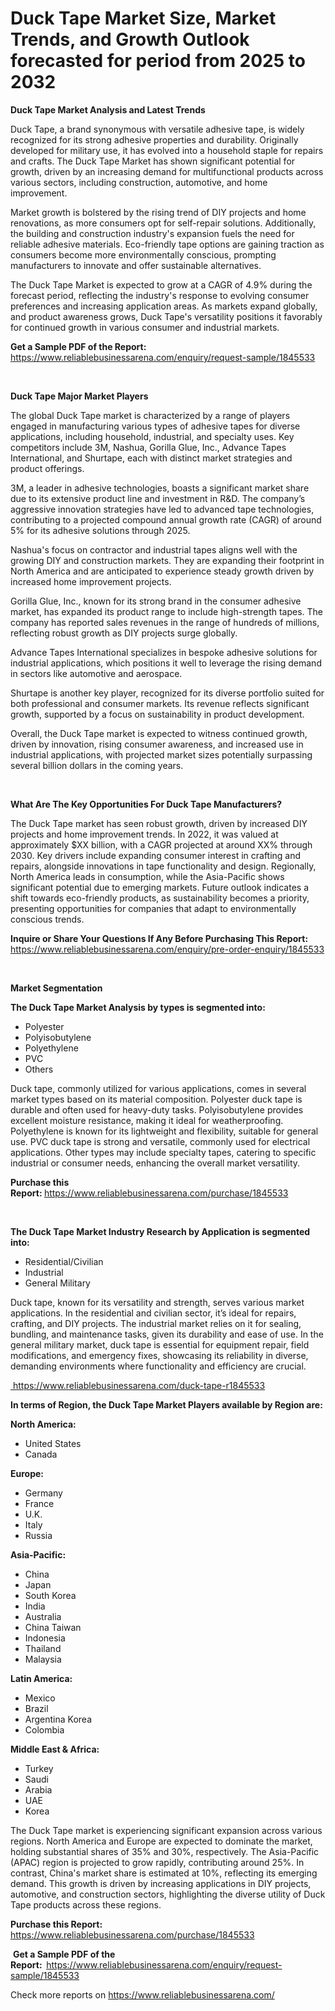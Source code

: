 <p><h1>Duck Tape Market Size, Market Trends, and Growth Outlook forecasted for period from 2025 to 2032</h1></p><p><strong>Duck Tape Market Analysis and Latest Trends</strong></p>
<p><p>Duck Tape, a brand synonymous with versatile adhesive tape, is widely recognized for its strong adhesive properties and durability. Originally developed for military use, it has evolved into a household staple for repairs and crafts. The Duck Tape Market has shown significant potential for growth, driven by an increasing demand for multifunctional products across various sectors, including construction, automotive, and home improvement.</p><p>Market growth is bolstered by the rising trend of DIY projects and home renovations, as more consumers opt for self-repair solutions. Additionally, the building and construction industry's expansion fuels the need for reliable adhesive materials. Eco-friendly tape options are gaining traction as consumers become more environmentally conscious, prompting manufacturers to innovate and offer sustainable alternatives.</p><p>The Duck Tape Market is expected to grow at a CAGR of 4.9% during the forecast period, reflecting the industry's response to evolving consumer preferences and increasing application areas. As markets expand globally, and product awareness grows, Duck Tape's versatility positions it favorably for continued growth in various consumer and industrial markets.</p></p>
<p><strong>Get a Sample PDF of the Report:&nbsp;</strong> <a href="https://www.reliablebusinessarena.com/enquiry/request-sample/1845533?utm_campaign=1789&utm_medium=2&utm_source=Github&utm_content=ia&utm_term=08022025&utm_id=duck-tape">https://www.reliablebusinessarena.com/enquiry/request-sample/1845533</a></p>
<p>&nbsp;</p>
<p><strong>Duck Tape Major Market Players</strong></p>
<p><p>The global Duck Tape market is characterized by a range of players engaged in manufacturing various types of adhesive tapes for diverse applications, including household, industrial, and specialty uses. Key competitors include 3M, Nashua, Gorilla Glue, Inc., Advance Tapes International, and Shurtape, each with distinct market strategies and product offerings.</p><p>3M, a leader in adhesive technologies, boasts a significant market share due to its extensive product line and investment in R&D. The company’s aggressive innovation strategies have led to advanced tape technologies, contributing to a projected compound annual growth rate (CAGR) of around 5% for its adhesive solutions through 2025.</p><p>Nashua's focus on contractor and industrial tapes aligns well with the growing DIY and construction markets. They are expanding their footprint in North America and are anticipated to experience steady growth driven by increased home improvement projects.</p><p>Gorilla Glue, Inc., known for its strong brand in the consumer adhesive market, has expanded its product range to include high-strength tapes. The company has reported sales revenues in the range of hundreds of millions, reflecting robust growth as DIY projects surge globally.</p><p>Advance Tapes International specializes in bespoke adhesive solutions for industrial applications, which positions it well to leverage the rising demand in sectors like automotive and aerospace. </p><p>Shurtape is another key player, recognized for its diverse portfolio suited for both professional and consumer markets. Its revenue reflects significant growth, supported by a focus on sustainability in product development.</p><p>Overall, the Duck Tape market is expected to witness continued growth, driven by innovation, rising consumer awareness, and increased use in industrial applications, with projected market sizes potentially surpassing several billion dollars in the coming years.</p></p>
<p>&nbsp;</p>
<p><strong>What Are The Key Opportunities For Duck Tape Manufacturers?</strong></p>
<p><p>The Duck Tape market has seen robust growth, driven by increased DIY projects and home improvement trends. In 2022, it was valued at approximately $XX billion, with a CAGR projected at around XX% through 2030. Key drivers include expanding consumer interest in crafting and repairs, alongside innovations in tape functionality and design. Regionally, North America leads in consumption, while the Asia-Pacific shows significant potential due to emerging markets. Future outlook indicates a shift towards eco-friendly products, as sustainability becomes a priority, presenting opportunities for companies that adapt to environmentally conscious trends.</p></p>
<p><strong>Inquire or Share Your Questions If Any Before Purchasing This Report:</strong> <a href="https://www.reliablebusinessarena.com/enquiry/pre-order-enquiry/1845533?utm_campaign=1789&utm_medium=2&utm_source=Github&utm_content=ia&utm_term=08022025&utm_id=duck-tape">https://www.reliablebusinessarena.com/enquiry/pre-order-enquiry/1845533</a></p>
<p>&nbsp;</p>
<p><strong>Market Segmentation</strong></p>
<p><strong>The Duck Tape Market Analysis by types is segmented into:</strong></p>
<p><ul><li>Polyester</li><li>Polyisobutylene</li><li>Polyethylene</li><li>PVC</li><li>Others</li></ul></p>
<p><p>Duck tape, commonly utilized for various applications, comes in several market types based on its material composition. Polyester duck tape is durable and often used for heavy-duty tasks. Polyisobutylene provides excellent moisture resistance, making it ideal for weatherproofing. Polyethylene is known for its lightweight and flexibility, suitable for general use. PVC duck tape is strong and versatile, commonly used for electrical applications. Other types may include specialty tapes, catering to specific industrial or consumer needs, enhancing the overall market versatility.</p></p>
<p><strong>Purchase this Report:&nbsp;</strong><a href="https://www.reliablebusinessarena.com/purchase/1845533?utm_campaign=1789&utm_medium=2&utm_source=Github&utm_content=ia&utm_term=08022025&utm_id=duck-tape">https://www.reliablebusinessarena.com/purchase/1845533</a></p>
<p>&nbsp;</p>
<p><strong>The Duck Tape Market Industry Research by Application is segmented into:</strong></p>
<p><ul><li>Residential/Civilian</li><li>Industrial</li><li>General Military</li></ul></p>
<p><p>Duck tape, known for its versatility and strength, serves various market applications. In the residential and civilian sector, it’s ideal for repairs, crafting, and DIY projects. The industrial market relies on it for sealing, bundling, and maintenance tasks, given its durability and ease of use. In the general military market, duck tape is essential for equipment repair, field modifications, and emergency fixes, showcasing its reliability in diverse, demanding environments where functionality and efficiency are crucial.</p></p>
<p><a href="https://www.reliablebusinessarena.com/duck-tape-r1845533?utm_campaign=1789&utm_medium=2&utm_source=Github&utm_content=ia&utm_term=08022025&utm_id=duck-tape">&nbsp;https://www.reliablebusinessarena.com/duck-tape-r1845533</a></p>
<p><strong>In terms of Region, the Duck Tape Market Players available by Region are:</strong></p>
<p>
    <p> <strong> North America: </strong>
        <ul>
            <li>United States</li>
            <li>Canada</li>
        </ul>
        </p> 
    <p> <strong> Europe: </strong>
        <ul>
            <li>Germany</li>
            <li>France</li>
            <li>U.K.</li>
            <li>Italy</li>
            <li>Russia</li>
        </ul>
        </p> 
    <p> <strong> Asia-Pacific: </strong>
        <ul>
            <li>China</li>
            <li>Japan</li>
            <li>South Korea</li>
            <li>India</li>
            <li>Australia</li>
            <li>China Taiwan</li>
            <li>Indonesia</li>
            <li>Thailand</li>
            <li>Malaysia</li>
        </ul>
        </p> 
    <p> <strong> Latin America: </strong>
        <ul>
            <li>Mexico</li>
            <li>Brazil</li>
            <li>Argentina Korea</li>
            <li>Colombia</li>
        </ul>
        </p> 
    <p> <strong> Middle East & Africa: </strong>
        <ul>
            <li>Turkey</li>
            <li>Saudi</li>
            <li>Arabia</li>
            <li>UAE</li>
            <li>Korea</li>
        </ul>
    </p>
    </p>
<p><p>The Duck Tape market is experiencing significant expansion across various regions. North America and Europe are expected to dominate the market, holding substantial shares of 35% and 30%, respectively. The Asia-Pacific (APAC) region is projected to grow rapidly, contributing around 25%. In contrast, China's market share is estimated at 10%, reflecting its emerging demand. This growth is driven by increasing applications in DIY projects, automotive, and construction sectors, highlighting the diverse utility of Duck Tape products across these regions.</p></p>
<p><strong>Purchase this Report: </strong><a href="https://www.reliablebusinessarena.com/purchase/1845533?utm_campaign=1789&utm_medium=2&utm_source=Github&utm_content=ia&utm_term=08022025&utm_id=duck-tape">https://www.reliablebusinessarena.com/purchase/1845533</a></p>
<p>&nbsp;<strong>Get a Sample PDF of the Report:&nbsp;&nbsp;</strong><a href="https://www.reliablebusinessarena.com/enquiry/request-sample/1845533?utm_campaign=1789&utm_medium=2&utm_source=Github&utm_content=ia&utm_term=08022025&utm_id=duck-tape">https://www.reliablebusinessarena.com/enquiry/request-sample/1845533</a></p>
<p><strong></strong></p>
<p>Check more reports on <a href="https://www.reliablebusinessarena.com/?utm_campaign=1789&utm_medium=2&utm_source=Github&utm_content=ia&utm_term=08022025&utm_id=duck-tape">https://www.reliablebusinessarena.com/</a></p>